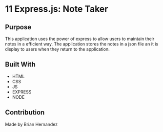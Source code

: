 # 11 Express.js: Note Taker

## Purpose
This application uses the power of express to allow users
to maintain their notes in a efficient way. The application
stores the notes in a json file an it is display to users
when they return to the application. 

## Built With
* HTML
* CSS
* JS
* EXPRESS
* NODE

## Contribution
Made by Brian Hernandez
